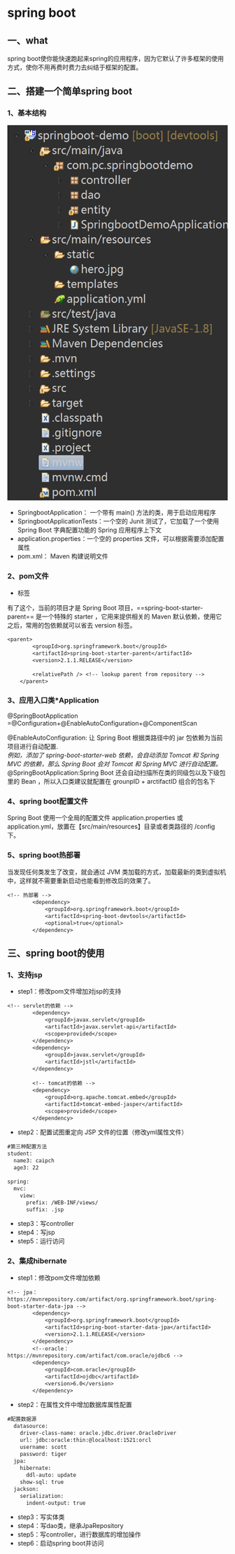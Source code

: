 # spring boot
## 一、what
  spring boot使你能快速跑起来spring的应用程序，因为它默认了许多框架的使用方式，使你不用再费时费力去纠结于框架的配置。
## 二、搭建一个简单spring boot
### 1、基本结构
![img](https://raw.githubusercontent.com/CaiPeichun/spring-boot/master/springboot%E5%B7%A5%E7%A8%8B%E7%BB%93%E6%9E%84.png)
- SpringbootApplication： 一个带有 main() 方法的类，用于启动应用程序
- SpringbootApplicationTests：一个空的 Junit 测试了，它加载了一个使用 Spring Boot 字典配置功能的 Spring 应用程序上下文
- application.properties：一个空的 properties 文件，可以根据需要添加配置属性
- pom.xml： Maven 构建说明文件
### 2、pom文件
- <parent>标签

有了这个，当前的项目才是 Spring Boot 项目，==spring-boot-starter-parent== 是一个特殊的 starter ，它用来提供相关的 Maven 默认依赖，使用它之后，常用的包依赖就可以省去 version 标签。
```
<parent>
		<groupId>org.springframework.boot</groupId>
		<artifactId>spring-boot-starter-parent</artifactId>
		<version>2.1.1.RELEASE</version>

		<relativePath /> <!-- lookup parent from repository -->
	</parent>
```
### 3、应用入口类*Application

@SpringBootApplication
=@Configuration+@EnableAutoConfiguration+@ComponentScan

@EnableAutoConfiguration: 让 Spring Boot 根据类路径中的 jar 包依赖为当前项目进行自动配置.
</br>*例如，添加了 spring-boot-starter-web 依赖，会自动添加 Tomcat 和 Spring MVC 的依赖，那么 Spring Boot 会对 Tomcat 和 Spring MVC 进行自动配置。*
</br>@SpringBootApplication:Spring Boot 还会自动扫描所在类的同级包以及下级包里的 Bean ，所以入口类建议就配置在 grounpID + arctifactID 组合的包名下
###  4、spring boot配置文件
Spring Boot 使用一个全局的配置文件 application.properties 或 application.yml，放置在【src/main/resources】目录或者类路径的 /config 下。
### 5、spring boot热部署
当发现任何类发生了改变，就会通过 JVM 类加载的方式，加载最新的类到虚拟机中，这样就不需要重新启动也能看到修改后的效果了。

```
<!-- 热部署 -->
		<dependency>
			<groupId>org.springframework.boot</groupId>
			<artifactId>spring-boot-devtools</artifactId>
			<optional>true</optional>
		</dependency>
```
## 三、spring boot的使用
### 1、支持jsp
- step1：修改pom文件增加对jsp的支持

```
<!-- servlet的依赖 -->
		<dependency>
			<groupId>javax.servlet</groupId>
			<artifactId>javax.servlet-api</artifactId>
			<scope>provided</scope>
		</dependency>
		<dependency>
			<groupId>javax.servlet</groupId>
			<artifactId>jstl</artifactId>
		</dependency>

		<!-- tomcat的依赖 -->
		<dependency>
			<groupId>org.apache.tomcat.embed</groupId>
			<artifactId>tomcat-embed-jasper</artifactId>
			<scope>provided</scope>
		</dependency>
```
- step2：配置试图重定向 JSP 文件的位置（修改yml属性文件）

```
#第三种配置方法
student: 
  name3: caipch
  age3: 22

spring:
  mvc:
    view:
      prefix: /WEB-INF/views/
      suffix: .jsp
```
- step3：写controller
- step4：写jsp
- step5：运行访问
### 2、集成hibernate
- step1：修改pom文件增加依赖

```
<!-- jpa：https://mvnrepository.com/artifact/org.springframework.boot/spring-boot-starter-data-jpa -->
		<dependency>
			<groupId>org.springframework.boot</groupId>
			<artifactId>spring-boot-starter-data-jpa</artifactId>
			<version>2.1.1.RELEASE</version>
		</dependency>
		<!--oracle： https://mvnrepository.com/artifact/com.oracle/ojdbc6 -->
		<dependency>
			<groupId>com.oracle</groupId>
			<artifactId>ojdbc</artifactId>
			<version>6.0</version>
		</dependency>
```
- step2：在属性文件中增加数据库属性配置

```
#配置数据源
  datasource:
    driver-class-name: oracle.jdbc.driver.OracleDriver
    url: jdbc:oracle:thin:@localhost:1521:orcl
    username: scott
    password: tiger
  jpa:
    hibernate:
      ddl-auto: update
    show-sql: true
  jackson:
    serialization:
      indent-output: true

```
- step3：写实体类
- step4：写dao类，继承JpaRepository
- step5：写controller，进行数据库的增加操作
- step6：启动spring boot并访问
